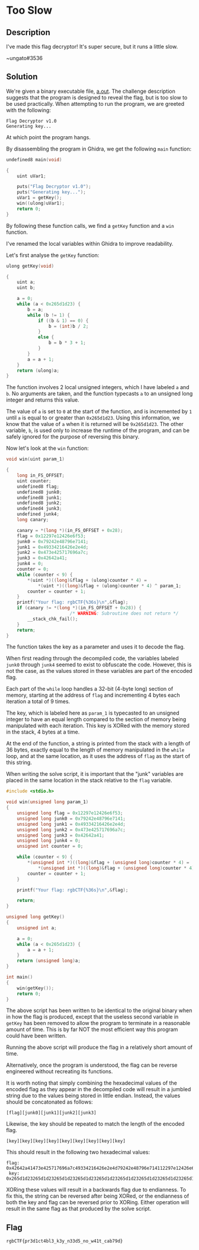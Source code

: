 # Too Slow

## Description

I've made this flag decryptor! It's super secure, but it runs a little slow.

~ungato#3536

## Solution

We're given a binary executable file, [a.out](./a.out).
The challenge description suggests that the program is designed to reveal the flag, but is too slow to be used practically.
When attempting to run the program, we are greeted with the following:

```
Flag Decryptor v1.0
Generating key...

```

At which point the program hangs.

By disassembling the program in Ghidra, we get the following `main` function:

```c
undefined8 main(void)

{
    uint uVar1;

    puts("Flag Decryptor v1.0");
    puts("Generating key...");
    uVar1 = getKey();
    win((ulong)uVar1);
    return 0;
}
```

By following these function calls, we find a `getKey` function and a `win` function.

I've renamed the local variables within Ghidra to improve readability.

Let's first analyse the `getKey` function:

```c
ulong getKey(void)

{
    uint a;
    uint b;

    a = 0;
    while (a < 0x265d1d23) {
        b = a;
        while (b != 1) {
            if ((b & 1) == 0) {
                b = (int)b / 2;
            }
            else {
                b = b * 3 + 1;
            }
        }
        a = a + 1;
    }
    return (ulong)a;
}
```

The function involves 2 local unsigned integers, which I have labeled `a` and `b`.
No arguments are taken, and the function typecasts `a` to an unsigned long integer and returns this value.

The value of `a` is set to `0` at the start of the function, and is incremented by `1` until `a` is equal to or greater than `0x265d1d23`.
Using this information, we know that the value of `a` when it is returned will be `9x265d1d23`.
The other variable, `b`, is used only to increase the runtime of the program, and can be safely ignored for the purpose of reversing this binary.

Now let's look at the `win` function:

```c
void win(uint param_1)

{
    long in_FS_OFFSET;
    uint counter;
    undefined8 flag;
    undefined8 junk0;
    undefined8 junk1;
    undefined8 junk2;
    undefined4 junk3;
    undefined junk4;
    long canary;

    canary = *(long *)(in_FS_OFFSET + 0x28);
    flag = 0x12297e12426e6f53;
    junk0 = 0x79242e48796e7141;
    junk1 = 0x49334216426e2e4d;
    junk2 = 0x473e425717696a7c;
    junk3 = 0x42642a41;
    junk4 = 0;
    counter = 0;
    while (counter < 9) {
        *(uint *)((long)&flag + (ulong)counter * 4) =
            *(uint *)((long)&flag + (ulong)counter * 4) ^ param_1;
        counter = counter + 1;
    }
    printf("Your flag: rgbCTF{%36s}\n",&flag);
    if (canary != *(long *)(in_FS_OFFSET + 0x28)) {
                        /* WARNING: Subroutine does not return */
        __stack_chk_fail();
    }
    return;
}
```

The function takes the key as a parameter and uses it to decode the flag.

When first reading through the decompiled code, the variables labeled `junk0` through `junk4` seemed to exist to obfuscate the code.
However, this is not the case, as the values stored in these variables are part of the encoded flag.

Each part of the `while` loop handles a 32-bit (4-byte long) section of memory, starting at the address of `flag` and incrementing 4 bytes each iteration a total of 9 times.

The key, which is labeled here as `param_1` is typecasted to an unsigned integer to have an equal length compared to the section of memory being manipulated with each iteration.
This key is XORed with the memory stored in the stack, 4 bytes at a time.

At the end of the function, a string is printed from the stack with a length of 36 bytes, exactly equal to the length of memory manipulated in the `while` loop, and at the same location, as it uses the address of `flag` as the start of this string.

When writing the solve script, it is important that the "junk" variables are placed in the same location in the stack relative to the `flag` variable.

```c
#include <stdio.h>

void win(unsigned long param_1)
{
    unsigned long flag = 0x12297e12426e6f53;
    unsigned long junk0 = 0x79242e48796e7141;
    unsigned long junk1 = 0x49334216426e2e4d;
    unsigned long junk2 = 0x473e425717696a7c;
    unsigned long junk3 = 0x42642a41;
    unsigned long junk4 = 0;
    unsigned int counter = 0;

    while (counter < 9) {
        *(unsigned int *)((long)&flag + (unsigned long)counter * 4) =
            *(unsigned int *)((long)&flag + (unsigned long)counter * 4) ^ param_1;
        counter = counter + 1;
    }

    printf("Your flag: rgbCTF{%36s}\n",&flag);

    return;
}

unsigned long getKey()
{
    unsigned int a;

    a = 0;
    while (a < 0x265d1d23) {
        a = a + 1;
    }
    return (unsigned long)a;
}

int main()
{
    win(getKey());
    return 0;
}
```

The above script has been written to be identical to the original binary when in how the flag is produced, except that the useless second variable in `getKey` has been removed to allow the program to terminate in a reasonable amount of time.
This is by far NOT the most efficient way this program could have been written.

Running the above script will produce the flag in a relatively short amount of time.

Alternatively, once the program is understood, the flag can be reverse engineered without recreating its functions.

It is worth noting that simply combining the hexadecimal values of the encoded flag as they appear in the decompiled code will result in a jumbled string due to the values being stored in little endian.
Instead, the values should be concatonated as follows:

```[flag][junk0][junk1][junk2][junk3]```

Likewise, the key should be repeated to match the length of the encoded flag.

```[key][key][key][key][key][key][key][key][key]```

This should result in the following two hexadecimal values:

```
flag: 0x42642a41473e425717696a7c49334216426e2e4d79242e48796e714112297e12426e6f53
 key: 0x265d1d23265d1d23265d1d23265d1d23265d1d23265d1d23265d1d23265d1d23265d1d23
```

XORing these values will result in a backwards flag due to endianness.
To fix this, the string can be reversed after being XORed, or the endianness of both the key and flag can be reversed prior to XORing.
Either operation will result in the same flag as that produced by the solve script.

## Flag

```rgbCTF{pr3d1ct4bl3_k3y_n33d5_no_w41t_cab79d}```


